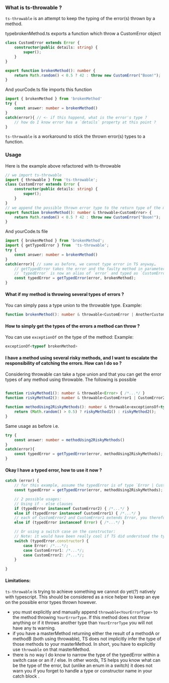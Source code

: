 ### What is ts-throwable ?

`ts-throwable` is an attempt to keep the typing of the error(s) thrown by a method.

typebrokenMethod.ts exports a function which throw a CustomError object
```typescript
class CustomError extends Error {
    constructor(public details: string) {
        super();
    }
}

export function brokenMethod(): number {
    return Math.random() < 0.5 ? 42 : throw new CustomError("Boom!");
}
```

And yourCode.ts file imports this function
```typescript
import { brokenMethod } from 'brokenMethod'
try {
    const answer: number = brokenMethod()
}
catch(error){ // <- if this happend, what is the error's type ? 
    // how do I know error has a `details` property at this point ?
}
```

`ts-throwable` is a workaround to stick the thrown error(s) types to a function.

### Usage
Here is the example above refactored with ts-throwable

```typescript
// we import ts-throwable
import { throwable } from 'ts-throwable';
class CustomError extends Error {
    constructor(public details: string) {
        super();
    }
}
// we append the possible thrown error type to the return type of the method.
export function brokenMethod(): number & throwable<CustomError> {
    return Math.random() < 0.5 ? 42 : throw new CustomError("Boom!");
}
```
And yourCode.ts file
```typescript
import { brokenMethod } from 'brokenMethod';
import { getTypedError } from  'ts-throwable';
try {
    const answer: number = brokenMethod()
}
catch(error){ // same as before, we cannot type error in TS anyway…
    // getTypedError takes the error and the faulty method in parameters.
    // `typedError` is now an alias of `error` and typed as `CustomError` 
    const typedError = getTypedError(error, brokenMethod);
}
```

#### What if my method is throwing several types of errors ?
You can simply pass a type union to the throwable type. Example:
```typescript
function brokenMethod(): number & throwable<CustomError | AnotherCustomError> { /*...*/ }
```

#### How to simply get the types of the errors a method can throw ?
You can use `exceptionOf` on the type of the method: Example:
```typescript
exceptionOf<typeof brokenMethod>
```

#### I have a method using several risky methods, and I want to escalate the responsibility of catching the errors. How can I do so ?
Considering throwable can take a type union and that you can get the error types of any method using throwable. The following is possible
```typescript

function riskyMethod1(): number & throwable<Error> { /*...*/ }
function riskyMethod2(): number & throwable<CustomError1 | CustomError2> { /*...*/ }

function methodUsing2RiskyMethods(): number & throwable<exceptionsOf<typeof riskyMethod1> | exceptionsOf<typeof riskyMethod2>> {
    return (Math.random() > 0.5) ? riskyMethod1() : riskyMethod2();
}
```
Same usage as before i.e.
```typescript
try {
    const answer: number = methodUsing2RiskyMethods()
}
catch(error){
    const typedError = getTypedError(error, methodUsing2RiskyMethods); // typedError is of type Error | CustomError1 | CustomError2
}
```

#### Okay I have a typed error, how to use it now ?
```typescript
catch (error) {
    // for this example, assume the typedError is of type `Error | CustomError1 | CustomError2`
    const typedError = getTypedError(error, methodUsing2RiskyMethods);

    // 2 possible usages:
    // Using if - else clauses
    if (typedError instanceof CustomError2) { /*...*/ }
    else if (typedError instanceof CustomError1) { /*...*/ }
    // each of CustomError2 and CustomError1 extends Error, you therefore better respect the order and put `instanceof Error` last
    else if (typedError instanceof Error) { /*...*/ }

    // Or using a switch case on the constructor:
    // Note: it would have been really cool if TS did understood the typedError.constructor is narrowed by the types Error | CustomError1 | CustomError2 (here the order does not matter)
    switch (typedError.constructor) {
        case Error: /*...*/;
        case CustomError1: /*...*/;
        case CustomError2: /*...*/;
    }
    
}
```

#### Limitations:
`ts-throwable` is trying to achieve something we cannot do yet(?) natively with typescript. This should be considered as a nice helper to keep an eye on the possible error types thrown however.
- you must explicitly and manually append `throwable<YourErrorType>` to the method throwing `YourErrorType`. If this method does not throw anything or if it throws another type than `YourErrorType` you will not have any ts warning.
- if you have a masterMethod returning either the result of a methodA or methodB (both using throwable), TS does not implicitly infer the type of those methods to your masterMethod. In short, you have to explicitly use `throwable` on that masterMethod.  
- there is no way I do know to narrow the type of the typedError within a switch case or an if / else. In other words, TS helps you know what can be the type of the error, but (unlike an enum in a switch) it does not warn you if you forget to handle a type or constructor name in your catch block . 
